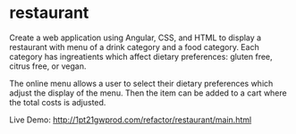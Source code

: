 # restaurant

Create a web application using Angular, CSS, and HTML to display a restaurant with menu of a drink category and a food category.  Each category has ingreatients which affect dietary preferences: gluten free, citrus free, or vegan.  

The online menu allows a user to select their dietary preferences which adjust the display of the menu.  Then the item can be added to a cart where the total costs is adjusted.

Live Demo: http://1pt21gwprod.com/refactor/restaurant/main.html
